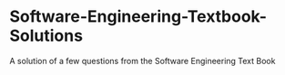 # Software-Engineering-Textbook-Solutions
A solution of a few questions from the Software Engineering Text Book
